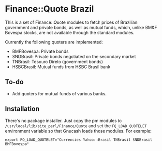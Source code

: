 Finance::Quote Brazil
=====================

This is a set of Finance::Quote modules to fetch prices of Brazilian government
and private bonds, as well as mutual funds, which, unlike BM&F Bovespa stocks,
are not available through the standard modules.

Currently the following quoters are implemented:

* BMFBovespa: Private bonds
* SNDBrasil: Private bonds negotiated on the secondary market
* TNBrasil: Tesouro Direto (government bonds)
* HSBCBrasil: Mutual funds from HSBC Brasil bank

To-do
-----

* Add quoters for mutual funds of various banks.

Installation
------------

There's no package installer. Just copy the pm modules to
`/usr/local/lib/site_perl/Finance/Quote` and set the `FQ_LOAD_QUOTELET`
environment variable so that Gnucash loads those modules. For example:

```
export FQ_LOAD_QUOTELET="Currencies Yahoo::Brasil TNBrasil SNDBrasil BMFBovespa"
```
